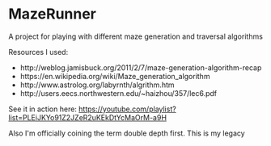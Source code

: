 # MazeRunner
A project for playing with different maze generation and traversal algorithms

Resources I used: 

<ul>
<li>http://weblog.jamisbuck.org/2011/2/7/maze-generation-algorithm-recap</li>
<li>https://en.wikipedia.org/wiki/Maze_generation_algorithm</li>
<li>http://www.astrolog.org/labyrnth/algrithm.htm</li>
  <li>http://users.eecs.northwestern.edu/~haizhou/357/lec6.pdf</li>
</ul>

See it in action here:
https://youtube.com/playlist?list=PLEiJKYo91Z2JZeR2uKEkDtYcMaOrM-a9H


Also I'm officially coining the term double depth first. This is my legacy
